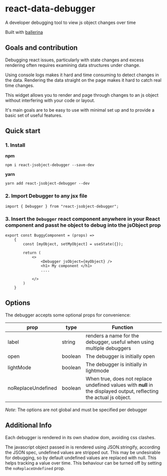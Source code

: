 # react-data-debugger
A developer debugging tool to view js object changes over time

Built with [ballerina](https://www.npmjs.com/package/ballerina-core) 

## Goals and contribution
Debugging react issues, particularly with state changes and excess rendering often requires examining data structures under change.

Using console logs makes it hard and time consuming to detect changes in the data. Rendering the data straight on the page makes it hard to catch real time changes.

This widget allows you to render and page through changes to an js object without interfering with your code or layout. 

It's main goals are to be easy to use with minimal set up and to provide a basic set of useful features.

## Quick start

### 1. Install

**npm**

```npm i react-jsobject-debugger --save-dev```

**yarn**

```yarn add react-jsobject-debugger --dev```

### 2. Import Debugger to any jsx file

```import { Debugger } from "react-jsobject-debugger";```

### 3.  Insert the ```Debugger``` react component anywhere in your React component and passt he object to debug into the jsObject prop

```
export const BuggyComponent = (props) =>
    {
        const [myObject, setMyObject] = useState({});

        return (
            <>
                <Debugger jsObject={myObject} />
                <h1> My component </h1>
                ....
                
            </>
        )
    }
```

## Options

The debugger accepts some optional props for convenience:

| prop | type |  Function |
| ---- | ---- | --------- |
| label | string | renders a name for the debugger, useful when using multiple debuggers
| open | boolean | The debugger is initially open 
| lightMode | boolean | The debugger is initially in lightmode
| noReplaceUndefined | boolean | When true, does not replace undefined values with **null** in the displayed output, reflecting the actual js object.

*Note*: The options are not global and must be specified per debugger

## Additional Info

Each debugger is rendered in its own shadow dom, avoiding css clashes.

The javascript object passed in is rendered using JSON.stringify, according the JSON spec, undefined values are stripped out. This may be undesirable for debugging, so by default undefined values are replaced with null. This helps tracking a value over time. This behaviour can be turned off by setting the ```noReplaceUndefined``` prop.
